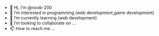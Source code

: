 - 👋 Hi, I’m @noob-200
- 👀 I’m interested in programming (web development,game development)
- 🌱 I’m currently learning (web development)
- 💞️ I’m looking to collaborate on ...
- 📫 How to reach me ...

<!---
noob-200/noob-200 is a ✨ special ✨ repository because its `README.md` (this file) appears on your GitHub profile.
You can click the Preview link to take a look at your changes.
--->
